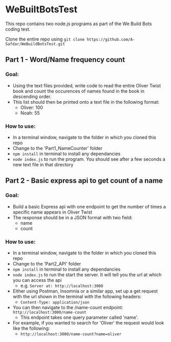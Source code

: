 # WeBuiltBotsTest

This repo contains two node.js programs as part of the We Build Bots coding test.

Clone the entire repo using `git clone https://github.com/A-Safdar/WeBuildBotsTest.git`

## Part 1 - Word/Name frequency count

### Goal: 
- Using the text files provided, write code to read the entire Oliver Twist book and count the occurences of names found in the book in descending order.
- This list should then be printed onto a text file in the following format:
  - Oliver: 100
  - Noah: 55

### How to use:
- In a terminal window, navigate to the folder in which you cloned this repo
- Change to the 'Part1_NameCounter' folder
- `npm install` in terminal to install any dependancies
- `node index.js` to run the program. You should see after a few seconds a new text file in that directory

## Part 2 - Basic express api to get count of a name

### Goal: 
- Build a basic Express api with one endpoint to get the number of times a specific name appears in Oliver Twist
- The response should be in a JSON format with two field:
  - name
  - count

### How to use:
- In a terminal window, navigate to the folder in which you cloned this repo
- Change to the 'Part2_API' folder
- `npm install` in terminal to install any dependancies
- `node index.js` to run the start the server. It will tell you the url at which you can access the api
  - e.g. `Server at: http://localhost:3000`
- Either using Postman, Insomnia or a similar app, set up a get request with the url shown in the terminal with the following headers:
  - `Content-Type: application/json`
- You can then navigate to the /name-count endpoint: `http://localhost:3000/name-count`
  - This endpoint takes one query parameter called 'name'.
- For example, if you wanted to search for 'Oliver' the request would look like the following:
  - `http://localhost:3000/name-count?name=oliver`